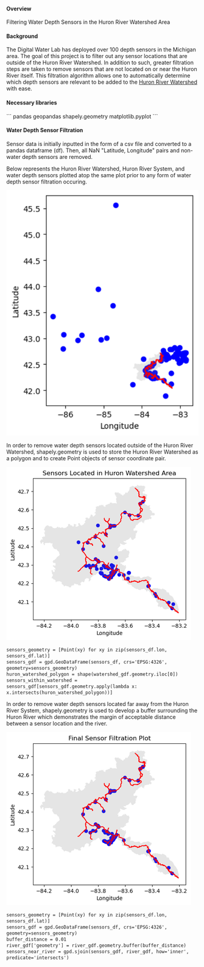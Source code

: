 <h4>Overview</h4>
<p>
  Filtering Water Depth Sensors in the Huron River Watershed Area
</p>

<h4>Background</h4>
<p>
  
  The Digital Water Lab has deployed over 100 depth sensors in the Michigan area. The goal of this project is to filter out any sensor locations that are outside of the Huron River Watershed. In addition to such, greater filtration steps are taken to remove sensors that are not located on or near the Huron River itself. This filtration algorithm allows one to automatically determine which depth sensors are relevant to be added to the [Huron River Watershed](https://www.huron.digitalwaterlab.org/) with ease.

</p>

<h4>Necessary libraries</h4>
  ```
  pandas
  geopandas
  shapely.geometry
  matplotlib.pyplot
  ```

<h4>Water Depth Sensor Filtration</h4>
<p>
  Sensor data is initially inputted in the form of a csv file and converted to a pandas dataframe (df).
  Then, all NaN "Latitude, Longitude" pairs and non-water depth sensors are removed.

  Below represents the Huron River Watershed, Huron River System, and water depth sensors plotted atop the same plot prior to any form of water depth sensor filtration occuring.

  <p align="center">
    <img src="https://github.com/shinapatel/Huron_Watershed_Site_Updates/blob/main/huron_watershed_prior_filtration.png" width=600px>
  </p>

  In order to remove water depth sensors located outside of the Huron River Watershed, shapely.geometry is used to store the Huron River Watershed as a polygon and to create Point objects of sensor coordinate pair.

  ![Huron Watershed Sensors Filtration](https://github.com/shinapatel/Huron_Watershed_Site_Updates/blob/main/huron_river_watershed_sensors.png)

  ```
  sensors_geometry = [Point(xy) for xy in zip(sensors_df.lon, sensors_df.lat)]
  sensors_gdf = gpd.GeoDataFrame(sensors_df, crs='EPSG:4326', geometry=sensors_geometry)
  huron_watershed_polygon = shape(watershed_gdf.geometry.iloc[0])
  sensors_within_watershed = sensors_gdf[sensors_gdf.geometry.apply(lambda x: x.intersects(huron_watershed_polygon))]
  ```

  In order to remove water depth sensors located far away from the Huron River System, shapely.geometry is used to develop a buffer surrounding the Huron River which demonstrates the margin of acceptable distance between a sensor location and the river.

  ![Huron River Sensors Filtration](https://github.com/shinapatel/Huron_Watershed_Site_Updates/blob/main/final_sensor_filtration_plot.png)

  ```
  sensors_geometry = [Point(xy) for xy in zip(sensors_df.lon, sensors_df.lat)]
  sensors_gdf = gpd.GeoDataFrame(sensors_df, crs='EPSG:4326', geometry=sensors_geometry)
  buffer_distance = 0.01
  river_gdf['geometry'] = river_gdf.geometry.buffer(buffer_distance)
  sensors_near_river = gpd.sjoin(sensors_gdf, river_gdf, how='inner', predicate='intersects')
  ```
</p>



